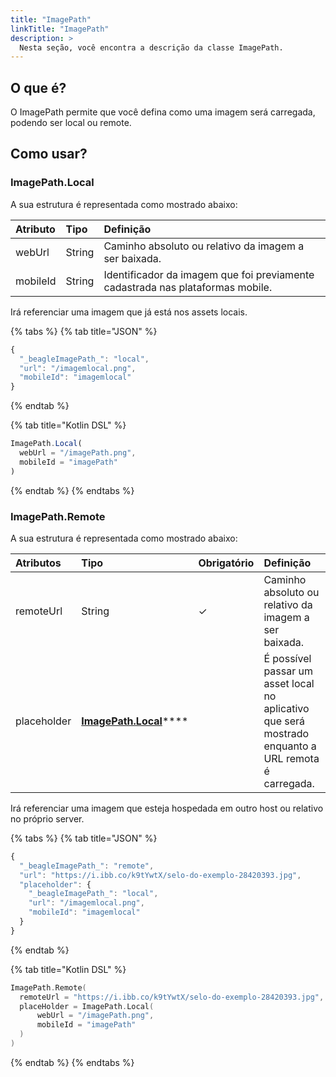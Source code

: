 ```yaml
---
title: "ImagePath"
linkTitle: "ImagePath"
description: >
  Nesta seção, você encontra a descrição da classe ImagePath.
---
```


## O que é?

O ImagePath permite que você defina como uma imagem será carregada, podendo ser local ou remote.

## Como usar?

### ImagePath.Local

A sua estrutura é representada como mostrado abaixo: 

| **Atributo** | **Tipo** | **Definição** |
| :--- | :--- | :--- |
| webUrl | String | Caminho absoluto ou relativo da imagem a ser baixada. |
| mobileId | String | Identificador da imagem que foi previamente cadastrada nas plataformas mobile. |

Irá referenciar uma imagem que já está nos assets locais.

{% tabs %}
{% tab title="JSON" %}
```javascript
{
  "_beagleImagePath_": "local",
  "url": "/imagemlocal.png",
  "mobileId": "imagemlocal"
}
```
{% endtab %}

{% tab title="Kotlin DSL" %}
```javascript
ImagePath.Local(
  webUrl = "/imagePath.png",
  mobileId = "imagePath"
)
```
{% endtab %}
{% endtabs %}

### ImagePath.Remote

A sua estrutura é representada como mostrado abaixo: 

| **Atributos** | **Tipo** | Obrigatório | **Definição** |
| :--- | :--- | :--- | :--- |
| remoteUrl | String |     ✓ | Caminho absoluto ou relativo da imagem a ser baixada. |
| placeholder | [**ImagePath.Local**](imagepath-1.md#imagepath-local)\*\*\*\* |  | É possível passar um asset local no aplicativo que será mostrado enquanto a URL remota é carregada. |

Irá referenciar uma imagem que esteja hospedada em outro host ou relativo no próprio server.

{% tabs %}
{% tab title="JSON" %}
```javascript
{
  "_beagleImagePath_": "remote",
  "url": "https://i.ibb.co/k9tYwtX/selo-do-exemplo-28420393.jpg",
  "placeholder": {
    "_beagleImagePath_": "local",
    "url": "/imagemlocal.png",
    "mobileId": "imagemlocal"
  }
}
```
{% endtab %}

{% tab title="Kotlin DSL" %}
```kotlin
ImagePath.Remote(
  remoteUrl = "https://i.ibb.co/k9tYwtX/selo-do-exemplo-28420393.jpg",
  placeHolder = ImagePath.Local(
      webUrl = "/imagePath.png",
      mobileId = "imagePath"
  )
)
```
{% endtab %}
{% endtabs %}



